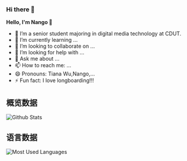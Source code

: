 ### Hi there 👋

<!-- 
**wutiannan/wutiannan** is a ✨ _special_ ✨ repository because its `README.md` (this file) appears on your GitHub profile.

Here are some ideas to get you started: -->

**Hello, I'm Nango 👋**

- 🔭 I’m a senior student majoring in digital media technology at CDUT. 
- 🌱 I’m currently learning ...
- 👯 I’m looking to collaborate on ...
- 🤔 I’m looking for help with ...
- 💬 Ask me about ...
- 📫 How to reach me: ...
- 😄 Pronouns: Tiana Wu,Nango,...
- ⚡ Fun fact: I love longboarding!!!
## 概览数据
![Github Stats](https://github-readme-stats.vercel.app/api?username=NanciWu&show_icons=true&theme=dark&count_private=true)
## 语言数据
![Most Used Languages](https://github-readme-stats.vercel.app/api/top-langs/?username=NanciWu&theme=dark&layout=compact)
